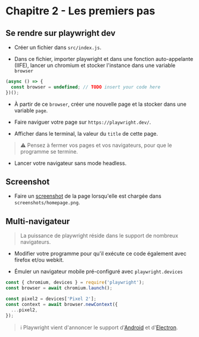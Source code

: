 # Chapitre 2 - Les premiers pas

## Se rendre sur playwright dev

- Créer un fichier dans `src/index.js`.

- Dans ce fichier, importer playwright et dans une fonction auto-appelante (IIFE), lancer un chromium et stocker l'instance dans une variable `browser`

```javascript
(async () => {
  const browser = undefined; // TODO insert your code here
})();
```

- À partir de ce `browser`, créer une nouvelle page et la stocker dans une variable `page`.

- Faire naviguer votre page sur `https://playwright.dev/`.

- Afficher dans le terminal, la valeur du `title` de cette page.

> ⚠️ Pensez à fermer vos pages et vos navigateurs, pour que le programme se termine.

- Lancer votre navigateur sans mode headless.

## Screenshot

- Faire un [screenshot](https://playwright.dev/docs/screenshots) de la page lorsqu'elle est chargée dans `screenshots/homepage.png`.

## Multi-navigateur

> La puissance de playwright réside dans le support de nombreux navigateurs.

- Modifier votre programme pour qu'il exécute ce code également avec firefox et/ou webkit.

- Émuler un navigateur mobile pré-configuré avec `playwright.devices`

```javascript
const { chromium, devices } = require('playwright');
const browser = await chromium.launch();

const pixel2 = devices['Pixel 2'];
const context = await browser.newContext({
  ...pixel2,
});
```

> ℹ️ Playwright vient d'annoncer le support d'[Android](https://playwright.dev/docs/api/class-android/) et d'[Electron](https://playwright.dev/docs/api/class-electron).

